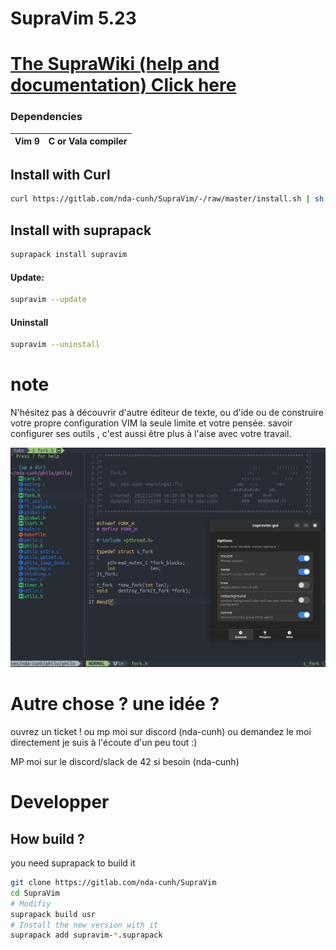 # SupraVim 5.23

# [The SupraWiki (help and documentation) Click here](https://gitlab.com/hydrasho/SupraVim/-/wikis/home)

### Dependencies
| Vim 9 | C or Vala compiler |
|-------| ------------------ |

## Install with Curl
```bash
curl https://gitlab.com/nda-cunh/SupraVim/-/raw/master/install.sh | sh
```

## Install with suprapack
```bash
suprapack install supravim
```


#### Update:
```bash
supravim --update
```

#### Uninstall

```bash
supravim --uninstall
```

# note

N'hésitez pas à découvrir d'autre éditeur de texte, ou d'ide ou de construire votre propre configuration VIM la seule limite et votre pensée. savoir configurer ses outils , c'est aussi être plus à l'aise avec votre travail.

<img src="readme.png"/>

# Autre chose ? une idée ?
ouvrez un ticket ! ou mp moi sur discord (nda-cunh) ou demandez le moi directement
je suis à l'écoute d'un peu tout :)

MP moi sur le discord/slack de 42 si besoin (nda-cunh)

# Developper

## How build ?

you need suprapack to build it
```bash
git clone https://gitlab.com/nda-cunh/SupraVim
cd SupraVim
# Modifiy
suprapack build usr
# Install the new version with it
suprapack add supravim-*.suprapack
```

